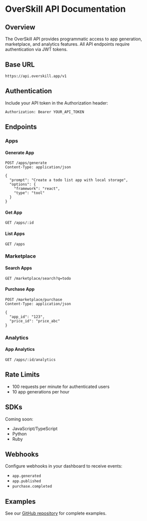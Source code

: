 # OverSkill API Documentation

## Overview

The OverSkill API provides programmatic access to app generation, marketplace, and analytics features. All API endpoints require authentication via JWT tokens.

## Base URL

```
https://api.overskill.app/v1
```

## Authentication

Include your API token in the Authorization header:

```
Authorization: Bearer YOUR_API_TOKEN
```

## Endpoints

### Apps

#### Generate App
```http
POST /apps/generate
Content-Type: application/json

{
  "prompt": "Create a todo list app with local storage",
  "options": {
    "framework": "react",
    "type": "tool"
  }
}
```

#### Get App
```http
GET /apps/:id
```

#### List Apps
```http
GET /apps
```

### Marketplace

#### Search Apps
```http
GET /marketplace/search?q=todo
```

#### Purchase App
```http
POST /marketplace/purchase
Content-Type: application/json

{
  "app_id": "123",
  "price_id": "price_abc"
}
```

### Analytics

#### App Analytics
```http
GET /apps/:id/analytics
```

## Rate Limits

- 100 requests per minute for authenticated users
- 10 app generations per hour

## SDKs

Coming soon:
- JavaScript/TypeScript
- Python
- Ruby

## Webhooks

Configure webhooks in your dashboard to receive events:
- `app.generated`
- `app.published`
- `purchase.completed`

## Examples

See our [GitHub repository](https://github.com/overskill/api-examples) for complete examples.
